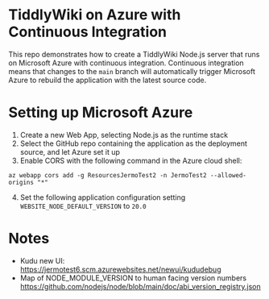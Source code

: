 # TiddlyWiki on Azure with Continuous Integration

This repo demonstrates how to create a TiddlyWiki Node.js server that runs on Microsoft Azure with continuous integration. Continuous integration means that changes to the `main` branch will automatically trigger Microsoft Azure to rebuild the application with the latest source code.

# Setting up Microsoft Azure

1. Create a new Web App, selecting Node.js as the runtime stack
2. Select the GitHub repo containing the application as the deployment source, and let Azure set it up
3. Enable CORS with the following command in the Azure cloud shell:

```
az webapp cors add -g ResourcesJermoTest2 -n JermoTest2 --allowed-origins "*"
```

4. Set the following application configuration setting `WEBSITE_NODE_DEFAULT_VERSION` to `20.0`

# Notes

* Kudu new UI: https://jermotest6.scm.azurewebsites.net/newui/kududebug
* Map of NODE_MODULE_VERSION to human facing version numbers https://github.com/nodejs/node/blob/main/doc/abi_version_registry.json

